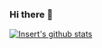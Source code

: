 ### Hi there 👋

<!--
**Insert-Creative-Name-Here/Insert-Creative-Name-Here** is a ✨ _special_ ✨ repository because its `README.md` (this file) appears on your GitHub profile.

Here are some ideas to get you started:

- 🔭 I’m currently working on ...
- 🌱 I’m currently learning ...
- 👯 I’m looking to collaborate on ...
- 🤔 I’m looking for help with ...
- 💬 Ask me about ...
- 📫 How to reach me: ...
- 😄 Pronouns: ...
- ⚡ Fun fact: ...
-->

[![Insert's github stats](https://github-readme-stats.vercel.app/api?username=Insert-Creative-Name-Here)](https://github.com/anuraghazra/github-readme-stats)
